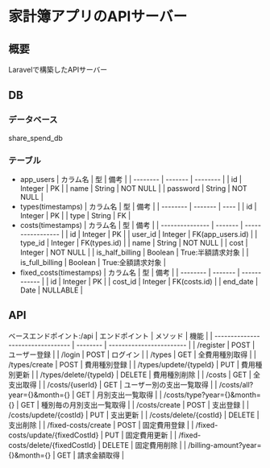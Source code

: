 # 家計簿アプリのAPIサーバー

## 概要
Laravelで構築したAPIサーバー

## DB

### データベース
share_spend_db

### テーブル
- app_users
  | カラム名 | 型      | 備考     |
  | -------- | ------- | -------- |
  | id       | Integer | PK       |
  | name     | String  | NOT NULL |
  | password | String  | NOT NULL |
- types(timestamps)
  | カラム名 | 型      | 備考 |
  | -------- | ------- | ---- |
  | id       | Integer | PK   |
  | type     | String  | FK   |
- costs(timestamps)
  | カラム名        | 型      | 備考              |
  | --------------- | ------- | ----------------- |
  | id              | Integer | PK                |
  | user_id         | Integer | FK(app_users.id)  |
  | type_id         | Integer | FK(types.id)      |
  | name            | String  | NOT NULL          |
  | cost            | Integer | NOT NULL          |
  | is_half_billing | Boolean | True:半額請求対象 |
  | is_full_billing | Boolean | True:全額請求対象 |
- fixed_costs(timestamps)
  | カラム名 | 型      | 備考         |
  | -------- | ------- | ------------ |
  | id       | Integer | PK           |
  | cost_id  | Integer | FK(costs.id) |
  | end_date | Date    | NULLABLE     |

## API
ベースエンドポイント:/api
| エンドポイント                    | メソッド | 機能                     |
| --------------------------------- | -------- | ------------------------ |
| /register                         | POST     | ユーザー登録             |
| /login                            | POST     | ログイン                 |
| /types                            | GET      | 全費用種別取得           |
| /types/create                     | POST     | 費用種別登録             |
| /types/updete/{typeId}            | PUT      | 費用種別更新             |
| /types/delete/{typeId}            | DELETE   | 費用種別削除             |
| /costs                            | GET      | 全支出取得               |
| /costs/{userId}                   | GET      | ユーザー別の支出一覧取得 |
| /costs/all?year={}&month={}       | GET      | 月別支出一覧取得         |
| /costs/type?year={}&month={}      | GET      | 種別毎の月別支出一覧取得 |
| /costs/create                     | POST     | 支出登録                 |
| /costs/updete/{costId}            | PUT      | 支出更新                 |
| /costs/delete/{costId}            | DELETE   | 支出削除                 |
| /fixed-costs/create               | POST     | 固定費用登録             |
| /fixed-costs/update/{fixedCostId} | PUT      | 固定費用更新             |
| /fixed-costs/delete/{fixedCostId} | DELETE   | 固定費用削除             |
| /billing-amount?year={}&month={}  | GET      | 請求金額取得             |
